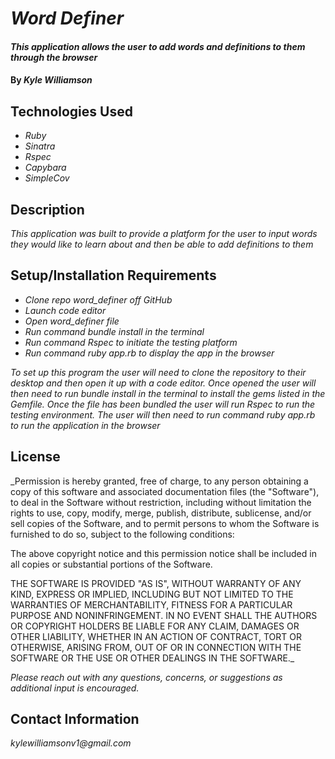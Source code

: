 # _Word Definer_

#### _This application allows the user to add words and definitions to them through the browser_

#### By _**Kyle Williamson**_

## Technologies Used

* _Ruby_
* _Sinatra_
* _Rspec_
* _Capybara_
* _SimpleCov_

## Description

_This application was built to provide a platform for the user to input words they would like to learn about and then be able to add definitions to them_

## Setup/Installation Requirements

* _Clone repo word_definer off GitHub_
* _Launch code editor_
* _Open word_definer file_
* _Run command bundle install in the terminal_
* _Run command Rspec to initiate the testing platform_
* _Run command ruby app.rb to display the app in the browser_

_To set up this program the user will need to clone the repository to their desktop and then open it up with a code editor. Once opened the user will then need to run bundle install in the terminal to install the gems listed in the Gemfile. Once the file has been bundled the user will run Rspec to run the testing environment.  The user will then need to run command ruby app.rb to run the application in the browser_


## License

_Permission is hereby granted, free of charge, to any person obtaining a copy of this software and associated documentation files (the "Software"), to deal in the Software without restriction, including without limitation the rights to use, copy, modify, merge, publish, distribute, sublicense, and/or sell copies of the Software, and to permit persons to whom the Software is furnished to do so, subject to the following conditions:

The above copyright notice and this permission notice shall be included in all copies or substantial portions of the Software.

THE SOFTWARE IS PROVIDED "AS IS", WITHOUT WARRANTY OF ANY KIND, EXPRESS OR IMPLIED, INCLUDING BUT NOT LIMITED TO THE WARRANTIES OF MERCHANTABILITY, FITNESS FOR A PARTICULAR PURPOSE AND NONINFRINGEMENT. IN NO EVENT SHALL THE AUTHORS OR COPYRIGHT HOLDERS BE LIABLE FOR ANY CLAIM, DAMAGES OR OTHER LIABILITY, WHETHER IN AN ACTION OF CONTRACT, TORT OR OTHERWISE, ARISING FROM, OUT OF OR IN CONNECTION WITH THE SOFTWARE OR THE USE OR OTHER DEALINGS IN THE SOFTWARE._

_Please reach out with any questions, concerns, or suggestions as additional input is encouraged._

## Contact Information

_kylewilliamsonv1@gmail.com_ 